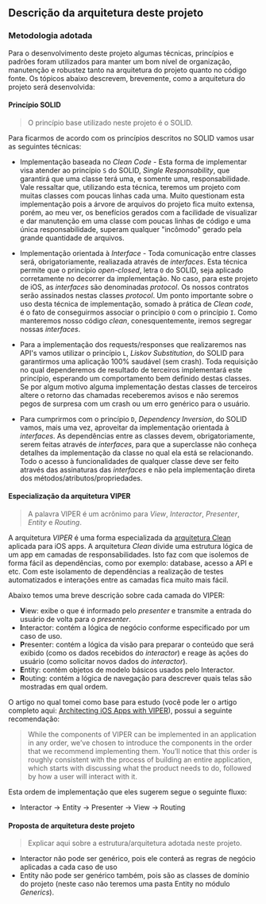 ##  Descrição da arquitetura deste projeto

### Metodologia adotada

Para o desenvolvimento deste projeto algumas técnicas, princípios e padrões foram utilizados para manter um bom nível de organização, manutenção e robustez tanto na arquitetura do projeto quanto no código fonte.
Os tópicos abaixo descrevem, brevemente, como a arquitetura do projeto será desenvolvida:

#### Princípio SOLID
 > O princípio base utilizado neste projeto é o SOLID.

 Para ficarmos de acordo com os princípios descritos no SOLID vamos usar as seguintes técnicas:

*   Implementação baseada no _Clean Code_ - Esta forma de implementar visa atender ao princípio `S` do SOLID, _Single Responsability_, que garantirá que uma classe terá uma, e somente uma, responsabilidade. Vale ressaltar que, utilizando esta técnica, teremos um projeto com muitas classes com poucas linhas cada uma. Muito questionam esta implementação pois a árvore de arquivos do projeto fica muito extensa, porém, ao meu ver, os benefícios gerados com a facilidade de visualizar e dar manutenção em uma classe com poucas linhas de código e uma única responsabilidade, superam qualquer "incômodo" gerado pela grande quantidade de arquivos.

*   Implementação orientada à _Interface_ - Toda comunicação entre classes será, obrigatoriamente, realiazada através de _interfaces_. Esta técnica permite que o princípio _open-closed_, letra `O` do SOLID, seja aplicado corretamente no decorrer da implementação. No caso, para este projeto de iOS, as _interfaces_ são denominadas _protocol_. Os nossos contratos serão assinados nestas classes _protocol_.
    Um ponto importante sobre o uso desta técnica de implementação, somado à prática de _Clean code_, é o fato de conseguirmos associar o princípio `O` com o princípio `I`. Como manteremos nosso código _clean_, conesquentemente, iremos segregar nossas _interfaces_.

* Para a implementação dos requests/responses que realizaremos nas API's vamos utilizar o princípio `L`, _Liskov Substitution_, do SOLID para garantirmos uma aplicação 100% saudável (sem crash). Toda requisição no qual dependeremos de resultado de terceiros implementará este princípio, esperando um comportamento bem definido destas classes. Se por algum motivo alguma implementação destas classes de terceiros altere o retorno das chamadas receberemos avisos e não seremos pegos de surpresa com um crash ou um erro genérico para o usuário.

* Para cumprirmos com o princípio `D`, _Dependency Inversion_, do SOLID vamos, mais uma vez, aproveitar da implementação orientada à _interfaces_. As dependências entre as classes devem, obrigatoriamente, serem feitas através de _interfaces_, para que a superclasse não conheça detalhes da implementação da classe no qual ela está se relacionando. Todo o acesso à funcionalidades de qualquer classe deve ser feito através das assinaturas das _interfaces_ e não pela implementação direta dos métodos/atributos/propriedades.


#### Especialização da arquitetura VIPER
> A palavra VIPER é um acrônimo para _View_, _Interactor_, _Presenter_, _Entity_ e _Routing_.

A arquitetura _VIPER_ é uma forma especializada da [arquitetura Clean](https://8thlight.com/blog/uncle-bob/2012/08/13/the-clean-architecture.html) aplicada para iOS apps. A arquitetura _Clean_ divide uma estrutura lógica de um app em camadas de responsabilidades. Isto faz com que isolemos de forma fácil as dependências, como por exemplo: database, acesso a API e etc. Com este isolamento de dependências a realização de testes automatizados e interações entre as camadas fica muito mais fácil.

Abaixo temos uma breve descrição sobre cada camada do VIPER:
* **V**iew: exibe o que é informado pelo _presenter_ e transmite a entrada do usuário de volta para o _presenter_.
* **I**nteractor: contém a lógica de negócio conforme especificado por um caso de uso.
* **P**resenter: contém a lógica da visão para preparar o conteúdo que será exibido (como os dados recebidos do _interactor_) e reage às ações do usuário (como solicitar novos dados do _interactor_).
* **E**ntity: contém objetos de modelo básicos usados pelo Interactor.
* **R**outing: contém a lógica de navegação para descrever quais telas são mostradas em qual ordem.

O artigo no qual tomei como base para estudo (você pode ler o artigo completo aqui: [Architecting iOS Apps with VIPER](https://www.objc.io/issues/13-architecture/viper/)), possui a seguinte recomendação:

> While the components of VIPER can be implemented in an application in any order, we’ve chosen to introduce the components in the order that we recommend implementing them. You’ll notice that this order is roughly consistent with the process of building an entire application, which starts with discussing what the product needs to do, followed by how a user will interact with it.

Esta ordem de implementação que eles sugerem segue o seguinte fluxo:
 - Interactor -> Entity -> Presenter -> View -> Routing

#### Proposta de arquitetura deste projeto
> Explicar aqui sobre a estrutura/arquitetura adotada neste projeto.

* Interactor não pode ser genérico, pois ele conterá as regras de negócio aplicadas a cada caso de uso
* Entity não pode ser genérico também, pois são as classes de domínio do projeto (neste caso não teremos uma pasta Entity no módulo _Generics_).
